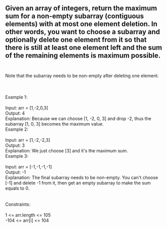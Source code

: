 ## Given an array of integers, return the maximum sum for a non-empty subarray (contiguous elements) with at most one element deletion. In other words, you want to choose a subarray and optionally delete one element from it so that there is still at least one element left and the sum of the remaining elements is maximum possible. <br> <br> 
Note that the subarray needs to be non-empty after deleting one element. <br> <br> <br> <br> 
Example 1: <br> <br> 
Input: arr = [1,-2,0,3] <br> 
Output: 4 <br> 
Explanation: Because we can choose [1, -2, 0, 3] and drop -2, thus the subarray [1, 0, 3] becomes the maximum value. <br> 
Example 2: <br> <br> 
Input: arr = [1,-2,-2,3] <br> 
Output: 3 <br> 
Explanation: We just choose [3] and it's the maximum sum. <br> 
Example 3: <br> <br> 
Input: arr = [-1,-1,-1,-1] <br> 
Output: -1 <br> 
Explanation: The final subarray needs to be non-empty. You can't choose [-1] and delete -1 from it, then get an empty subarray to make the sum equals to 0. <br> <br> <br> 
Constraints: <br> <br> 
1 <= arr.length <= 105 <br> 
-104 <= arr[i] <= 104 <br> 
